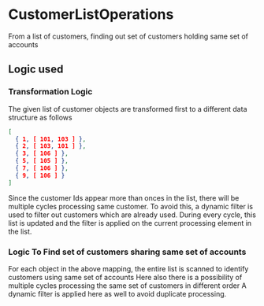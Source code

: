 # CustomerListOperations
From a list of customers, finding out set of customers holding same set of accounts

## Logic used
### Transformation Logic
The given list of customer objects are transformed first to a different data structure as follows
```json
[
  { 1, [ 101, 103 ] }, 
  { 2, [ 103, 101 ] },
  { 3, [ 106 ] },
  { 5, [ 105 ] },
  { 7, [ 106 ] },
  { 9, [ 106 ] }
]
```

Since the customer Ids appear more than onces in the list, there will be multiple cycles processing same customer.
To avoid this, a dynamic filter is used to filter out customers which are already used.
During every cycle, this list is updated and the filter is applied on the current processing element in the list.

### Logic To Find set of customers sharing same set of accounts
For each object in the above mapping, the entire list is scanned to identify customers using same set of accounts
Here also there is a possibility of multiple cycles processing the same set of customers in different order
A dynamic filter is applied here as well to avoid duplicate processing.
